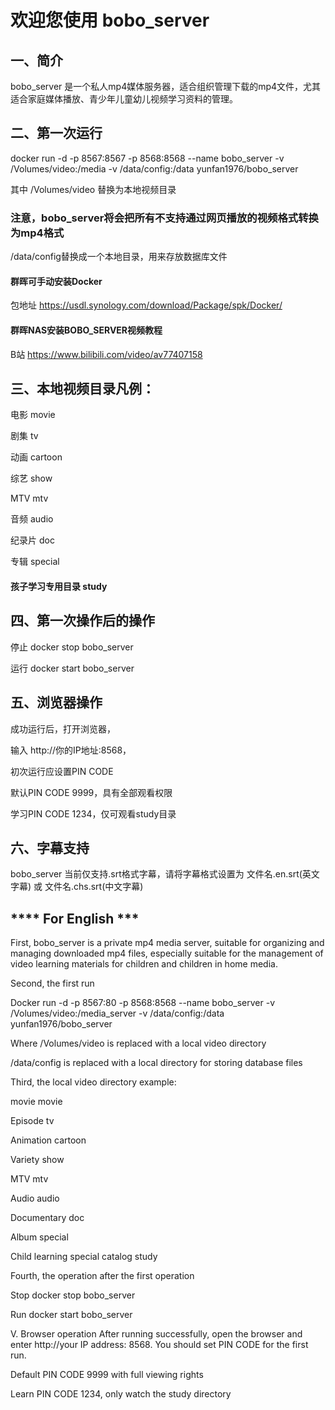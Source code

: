 # 欢迎您使用 bobo_server

## 一、简介

bobo_server 是一个私人mp4媒体服务器，适合组织管理下载的mp4文件，尤其适合家庭媒体播放、青少年儿童幼儿视频学习资料的管理。

## 二、第一次运行

docker run -d -p 8567:8567 -p 8568:8568 --name bobo_server -v /Volumes/video:/media -v /data/config:/data yunfan1976/bobo_server

其中 /Volumes/video 替换为本地视频目录

### 注意，bobo_server将会把所有不支持通过网页播放的视频格式转换为mp4格式

/data/config替换成一个本地目录，用来存放数据库文件

#### 群晖可手动安装Docker
包地址
https://usdl.synology.com/download/Package/spk/Docker/

#### 群晖NAS安装BOBO_SERVER视频教程
B站
https://www.bilibili.com/video/av77407158

## 三、本地视频目录凡例： 

电影 movie

剧集 tv

动画 cartoon

综艺 show

MTV mtv

音频 audio

纪录片 doc

专辑 special

#### 孩子学习专用目录 study

## 四、第一次操作后的操作

停止 docker stop bobo_server

运行 docker start bobo_server

## 五、浏览器操作 

成功运行后，打开浏览器，

输入 http://你的IP地址:8568，

初次运行应设置PIN CODE

默认PIN CODE 9999，具有全部观看权限

学习PIN CODE 1234，仅可观看study目录

## 六、字幕支持

bobo_server 当前仅支持.srt格式字幕，请将字幕格式设置为 文件名.en.srt(英文字幕) 或 文件名.chs.srt(中文字幕)

## **** For English ***

First, bobo_server is a private mp4 media server, suitable for organizing and managing downloaded mp4 files, especially suitable for the management of video learning materials for children and children in home media.

Second, the first run

Docker run -d -p 8567:80 -p 8568:8568 --name bobo_server -v /Volumes/video:/media_server -v /data/config:/data yunfan1976/bobo_server

Where /Volumes/video is replaced with a local video directory

/data/config is replaced with a local directory for storing database files

Third, the local video directory example:

movie movie

Episode tv

Animation cartoon

Variety show

MTV mtv

Audio audio

Documentary doc

Album special

Child learning special catalog study

Fourth, the operation after the first operation

Stop docker stop bobo_server

Run docker start bobo_server

V. Browser operation After running successfully, open the browser and enter http://your IP address: 8568. You should set PIN CODE for the first run.

Default PIN CODE 9999 with full viewing rights

Learn PIN CODE 1234, only watch the study directory